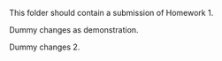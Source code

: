 This folder should contain a submission of Homework 1.

Dummy changes as demonstration.

Dummy changes 2.
